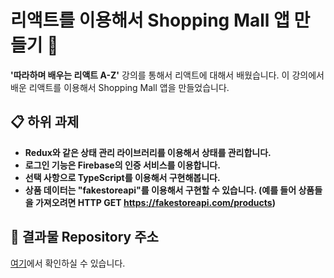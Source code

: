 # 리액트를 이용해서 Shopping Mall 앱 만들기 📝

**'따라하며 배우는 리액트 A-Z'** 강의를 통해서 리액트에 대해서 배웠습니다. 이 강의에서 배운 리액트를 이용해서 Shopping Mall 앱을 만들었습니다.

## 📋 하위 과제

- **Redux와 같은 상태 관리 라이브러리를 이용해서 상태를 관리합니다.**
- **로그인 기능은 Firebase의 인증 서비스를 이용합니다.**
- **선택 사항으로 TypeScript를 이용해서 구현해봅니다.**
- **상품 데이터는 "fakestoreapi"를 이용해서 구현할 수 있습니다. (예를 들어 상품들을 가져오려면 HTTP GET https://fakestoreapi.com/products)**

## 📂 결과물 Repository 주소
[여기](https://solmoonkang.github.io/react-shopping-mall/)에서 확인하실 수 있습니다.